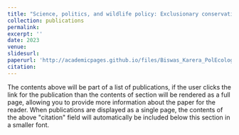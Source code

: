 ```yaml
---
title: "Science, politics, and wildlife policy: Exclusionary conservation in Karera, India"
collection: publications
permalink: 
excerpt: ''
date: 2023
venue: 
slidesurl: 
paperurl: 'http://academicpages.github.io/files/Biswas_Karera_PolEcology.pdf'
citation: 
---
```


The contents above will be part of a list of publications, if the user clicks the link for the publication than the contents of section will be rendered as a full page, allowing you to provide more information about the paper for the reader. When publications are displayed as a single page, the contents of the above "citation" field will automatically be included below this section in a smaller font.

